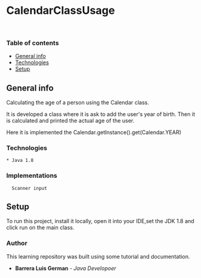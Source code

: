 


# CalendarClassUsage

<br/>

### Table of contents
* [General info](#general-info)
* [Technologies](#technologies)
* [Setup](#setup)

## General info
Calculating the age of a person using the Calendar class.

It is developed a class where it is ask to add the user's year of birth. Then it is calculated and printed the actual age of the user.

Here it is implemented the 
Calendar.getInstance().get(Calendar.YEAR)

### Technologies 


````
* Java 1.8
````
### Implementations

````
  Scanner input
````

## Setup
To run this project, install it locally, open it into your IDE,set the JDK 1.8 and click run on the main class.


### Author
This learning repository was built using some tutorial and documentation.

* **Barrera Luis German**  - *Java Developoer*
